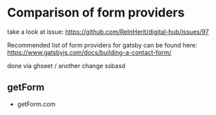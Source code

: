 


# Comparison of form providers

take a look at issue: https://github.com/ReInHerit/digital-hub/issues/97

Recommended list of form providers for gatsby can be found here: https://www.gatsbyjs.com/docs/building-a-contact-form/


done via ghseet / another change
ssbasd
## getForm

- getForm.com